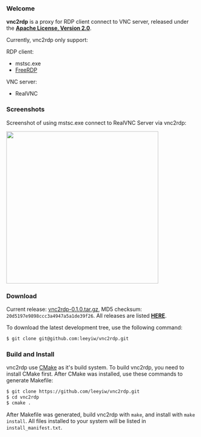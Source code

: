 ### Welcome

**vnc2rdp** is a proxy for RDP client connect to VNC server, released under the [**Apache License, Version 2.0**](http://www.apache.org/licenses/LICENSE-2.0).

Currently, vnc2rdp only support:

RDP client:

* mstsc.exe
* [FreeRDP](http://www.freerdp.com/)

VNC server:

* RealVNC

### Screenshots

Screenshot of using mstsc.exe connect to RealVNC Server via vnc2rdp:

<img src="http://leeyiw.github.io/vnc2rdp/images/screenshot.png" width="400" />

### Download

Current release: [vnc2rdp-0.1.0.tar.gz](https://github.com/leeyiw/vnc2rdp/archive/v0.1.0.tar.gz), MD5 checksum: `20d5197e9898ccc3a4947a5a1de39f26`. All releases are listed [**HERE**](https://github.com/leeyiw/vnc2rdp/releases).

To download the latest development tree, use the following command:

```bash
$ git clone git@github.com:leeyiw/vnc2rdp.git
```

### Build and Install

vnc2rdp use [CMake](http://www.cmake.org/) as it's build system. To build vnc2rdp, you need to install CMake first. After CMake was installed, use these commands to generate Makefile:

```bash
$ git clone https://github.com/leeyiw/vnc2rdp.git
$ cd vnc2rdp
$ cmake .
```

After Makefile was generated, build vnc2rdp with `make`, and install with `make install`. All files installed to your system will be listed in `install_manifest.txt`.
